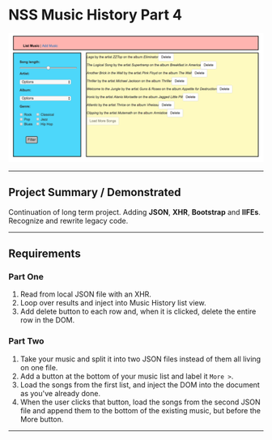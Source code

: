 # NSS Music History Part 4

![Splashpage](https://raw.githubusercontent.com/nss-evening-cohort-05/music-history-mitchellblom/part4/mh4.png)

<hr>

## Project Summary / Demonstrated
Continuation of long term project. Adding **JSON**, **XHR**, **Bootstrap** and **IIFEs**. Recognize and rewrite legacy code.

<hr>

## Requirements

### Part One

1. Read from local JSON file with an XHR.
1. Loop over results and inject into Music History list view.
1. Add delete button to each row and, when it is clicked, delete the entire row in the DOM.

### Part Two

1. Take your music and split it into two JSON files instead of them all living on one file.
1. Add a button at the bottom of your music list and label it `More >`.
1. Load the songs from the first list, and inject the DOM into the document as you've already done.
1. When the user clicks that button, load the songs from the second JSON file and append them to the bottom of the existing music, but before the More button.

<hr>